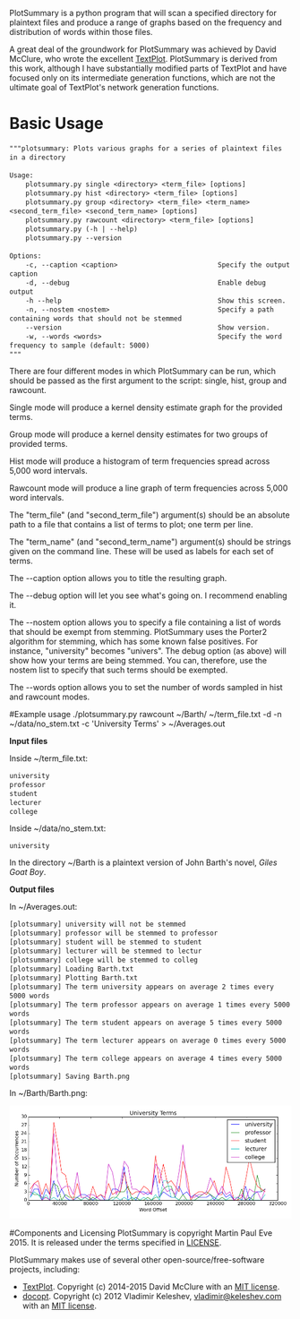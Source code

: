 PlotSummary is a python program that will scan a specified directory for plaintext files and produce a range of graphs based on the frequency and distribution of words within those files.

A great deal of the groundwork for PlotSummary was achieved by David McClure, who wrote the excellent [TextPlot](https://github.com/davidmcclure/textplot). PlotSummary is derived from this work, although I have substantially modified parts of TextPlot and have focused only on its intermediate generation functions, which are not the ultimate goal of TextPlot's network generation functions.

# Basic Usage

    """plotsummary: Plots various graphs for a series of plaintext files in a directory

    Usage:
        plotsummary.py single <directory> <term_file> [options]
        plotsummary.py hist <directory> <term_file> [options]
        plotsummary.py group <directory> <term_file> <term_name> <second_term_file> <second_term_name> [options]
        plotsummary.py rawcount <directory> <term_file> [options]
        plotsummary.py (-h | --help)
        plotsummary.py --version

    Options:
        -c, --caption <caption>                         Specify the output caption
        -d, --debug                                     Enable debug output
        -h --help                                       Show this screen.
        -n, --nostem <nostem>                           Specify a path containing words that should not be stemmed
        --version                                       Show version.
        -w, --words <words>                             Specify the word frequency to sample (default: 5000)
    """

There are four different modes in which PlotSummary can be run, which should be passed as the first argument to the script: single, hist, group and rawcount.

Single mode will produce a kernel density estimate graph for the provided terms.

Group mode will produce a kernel density estimates for two groups of provided terms.

Hist mode will produce a histogram of term frequencies spread across 5,000 word intervals.

Rawcount mode will produce a line graph of term frequencies across 5,000 word intervals.

The "term_file" (and "second_term_file") argument(s) should be an absolute path to a file that contains a list of terms to plot; one term per line.

The "term_name" (and "second_term_name") argument(s) should be strings given on the command line. These will be used as labels for each set of terms.

The --caption option allows you to title the resulting graph.

The --debug option will let you see what's going on. I recommend enabling it.

The --nostem option allows you to specify a file containing a list of words that should be exempt from stemming. PlotSummary uses the Porter2 algorithm for stemming, which has some known false positives. For instance, "university" becomes "univers". The debug option (as above) will show how your terms are being stemmed. You can, therefore, use the nostem list to specify that such terms should be exempted.

The --words option allows you to set the number of words sampled in hist and rawcount modes.

#Example usage
./plotsummary.py rawcount ~/Barth/ ~/term_file.txt -d -n ~/data/no_stem.txt -c 'University Terms' > ~/Averages.out

__Input files__


Inside ~/term_file.txt:

    university
    professor
    student
    lecturer
    college

Inside ~/data/no_stem.txt:

    university

In the directory ~/Barth is a plaintext version of John Barth's novel, _Giles Goat Boy_.

__Output files__

In ~/Averages.out:

    [plotsummary] university will not be stemmed
    [plotsummary] professor will be stemmed to professor
    [plotsummary] student will be stemmed to student
    [plotsummary] lecturer will be stemmed to lectur
    [plotsummary] college will be stemmed to colleg
    [plotsummary] Loading Barth.txt
    [plotsummary] Plotting Barth.txt
    [plotsummary] The term university appears on average 2 times every 5000 words
    [plotsummary] The term professor appears on average 1 times every 5000 words
    [plotsummary] The term student appears on average 5 times every 5000 words
    [plotsummary] The term lecturer appears on average 0 times every 5000 words
    [plotsummary] The term college appears on average 4 times every 5000 words
    [plotsummary] Saving Barth.png

In ~/Barth/Barth.png:

![Barth](docs/JohnBarthExample.png?raw=true)

#Components and Licensing
PlotSummary is copyright Martin Paul Eve 2015. It is released under the terms specified in [LICENSE](LICENSE).

PlotSummary makes use of several other open-source/free-software projects, including:

* [TextPlot](https://github.com/davidmcclure/textplot). Copyright (c) 2014-2015 David McClure with an [MIT license](https://github.com/davidmcclure/textplot/blob/master/LICENSE.txt).
* [docopt](https://github.com/docopt). Copyright (c) 2012 Vladimir Keleshev, <vladimir@keleshev.com> with an [MIT license](https://github.com/docopt/docopt/blob/master/LICENSE-MIT).